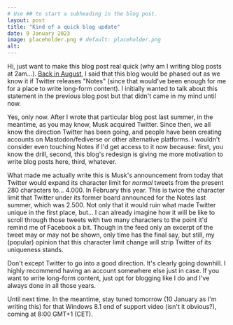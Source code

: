 ```yaml
---
# Use ## to start a subheading in the blog post.
layout: post
title: "Kind of a quick blog update"
date: 9 January 2023
image: placeholder.png # default: placeholder.png
alt:
---
```

Hi, just want to make this blog post real quick (why am I writing blog posts at 2am...). [Back in August][1], I said that this blog would be phased out as we know it if Twitter releases "Notes" (since that would've been enough for me for a place to write long-form content). I initially wanted to talk about this statement in the previous blog post but that didn't came in my mind until now.

Yes, only now. After I wrote that particular blog post last summer, in the meantime, as you may know, Musk acquired Twitter. Since then, we all know the direction Twitter has been going, and people have been creating accounts on Mastodon/fediverse or other alternative platforms. I wouldn't consider even touching Notes if I'd get access to it now because: first, you know the drill, second, this blog's redesign is giving me more motivation to write blog posts here, third, whatever.

What made me actually write this is Musk's announcement from today that Twitter would expand its character limit for *normal* tweets from the present 280 characters to... 4.000. In February this year. This is twice the character limit that Twitter under its former board announced for the Notes last summer, which was 2.500. Not only that it would ruin what made Twitter unique in the first place, but... I can already imagine how it will be like to scroll through those tweets with two many characters to the point it'd remind me of Facebook a bit. Though in the feed only an excerpt of the tweet may or may not be shown, only time has the final say, but still, my (popular) opinion that this character limit change will strip Twitter of its uniqueness stands.

Don't except Twitter to go into a good direction. It's clearly going downhill. I highly recommend having an account somewhere else just in case. If you want to write long-form content, just opt for blogging like I do and I've always done in all those years.

Until next time. In the meantime, stay tuned tomorrow (10 January as I'm writing this) for that Windows 8.1 end of support video (isn't it obvious?), coming at 8:00 GMT+1 (CET).

[1]: https://lynxmic.github.io/2022/08/06/the-future-of-the-blog.html
